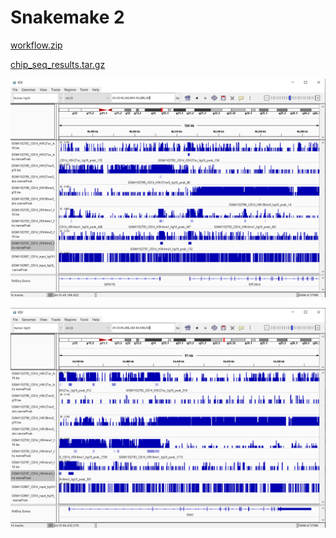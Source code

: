# Snakemake 2

[workflow.zip](https://drive.google.com/file/d/1hM5JMrsHlbnSZxTJCffZkca6X6zxZUux/view?usp=sharing)

[chip_seq_results.tar.gz](https://drive.google.com/file/d/1HHG2OdUO2mlkcVt0ErLkJbFyQkjLY5UV/view?usp=sharing)

![IGV1](IGV1.png)

![IGV2](IGV2.png)
